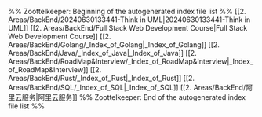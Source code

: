 %% Zoottelkeeper: Beginning of the autogenerated index file list  %%
 [[2. Areas/BackEnd/20240630133441-Think in UML|20240630133441-Think in UML]]
 [[2. Areas/BackEnd/Full Stack Web Development Course|Full Stack Web Development Course]]
 [[2. Areas/BackEnd/Golang/_Index_of_Golang|_Index_of_Golang]]
 [[2. Areas/BackEnd/Java/_Index_of_Java|_Index_of_Java]]
 [[2. Areas/BackEnd/RoadMap&Interview/_Index_of_RoadMap&Interview|_Index_of_RoadMap&Interview]]
 [[2. Areas/BackEnd/Rust/_Index_of_Rust|_Index_of_Rust]]
 [[2. Areas/BackEnd/SQL/_Index_of_SQL|_Index_of_SQL]]
 [[2. Areas/BackEnd/阿里云服务|阿里云服务]]
%% Zoottelkeeper: End of the autogenerated index file list  %%
